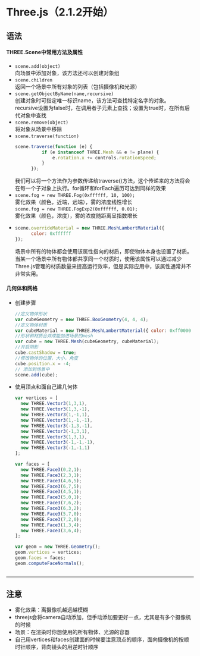 # Three.js（2.1.2开始）
## 语法
#### THREE.Scene中常用方法及属性
* `scene.add(object)`  
向场景中添加对象，该方法还可以创建对象组
* `scene.children`  
返回一个场景中所有对象的列表（包括摄像机和光源）
* `scene.getObjectByName(name,recursive)`  
创建对象时可指定唯一标识name，该方法可查找特定名字的对象。  
recursive设置为false时，在调用者子元素上查找；设置为true时，在所有后代对象中查找
* `scene.remove(object)`  
将对象从场景中移除
* `scene.traverse(function)`  
  ```javascript
  scene.traverse(function (e) {
            if (e instanceof THREE.Mesh && e != plane) {
                e.rotation.x += controls.rotationSpeed;
            }
        });
  ```  
  我们可以将一个方法作为参数传递给traverse()方法，这个传递来的方法将会在每一个子对象上执行。for循环和forEach遍历可达到同样的效果
* `scene.fog = new THREE.Fog(0xffffff, 10, 100);`  
雾化效果（颜色，近端，远端），雾的浓度线性增长  
 `scene.fog = new THREE.FogExp2(0xffffff, 0.01);`  
雾化效果（颜色，浓度），雾的浓度随距离呈指数增长
* ```javascript
  scene.overrideMaterial = new THREE.MeshLambertMaterial({
        color: 0xffffff
  });  
  ```  
  场景中所有的物体都会使用该属性指向的材质，即使物体本身也设置了材质。当某一个场景中所有物体都共享同一个材质时，使用该属性可以通过减少Three.js管理的材质数量来提高运行效率，但是实际应用中，该属性通常并不非常实用。  
#### 几何体和网格
* 创建步骤
  ```javascript
  //定义物体形状
  var cubeGeometry = new THREE.BoxGeometry(4, 4, 4);
  //定义物体材质
  var cubeMaterial = new THREE.MeshLambertMaterial({ color: 0xff0000 });
  //形状和材质合并成能加进场景的mesh
  var cube = new THREE.Mesh(cubeGeometry, cubeMaterial);
  //开启阴影
  cube.castShadow = true;
  //修改物体的位置，大小，角度
  cube.position.x = -4;
  // 添加到场景中
  scene.add(cube);
  ```
* 使用顶点和面自己建几何体  
  ```javascript
  var vertices = [
    new THREE.Vector3(1,3,1),
    new THREE.Vector3(1,3,-1),
    new THREE.Vector3(1,-1,1),
    new THREE.Vector3(1,-1,-1),
    new THREE.Vector3(-1,3,-1),
    new THREE.Vector3(-1,3,1),
    new THREE.Vector3(1,3,1),
    new THREE.Vector3(-1,-1,-1),
    new THREE.Vector3(-1,-1,1)
  ];

  var faces = [
    new THREE.Face3(0,2,1);
    new THREE.Face3(2,3,1);
    new THREE.Face3(4,6,5);
    new THREE.Face3(6,7,5);
    new THREE.Face3(4,5,1);
    new THREE.Face3(5,0,1);
    new THREE.Face3(7,6,2);
    new THREE.Face3(6,3,2);
    new THREE.Face3(5,7,0);
    new THREE.Face3(7,2,0);
    new THREE.Face3(1,3,4);
    new THREE.Face3(3,6,4);
  ];
  
  var geom = new THREE.Geometry();
  geom.vertices = vertices;
  geom.faces = faces;
  geom.computeFaceNormals();



***
## 注意
* 雾化效果：离摄像机越远越模糊
* threejs会将camera自动添加，但手动添加要更好一点，尤其是有多个摄像机的时候
* 场景：在渲染时你想使用的所有物体、光源的容器
* 自己用vertices和faces创建面的时候要注意顶点的顺序，面向摄像机的按顺时针顺序，背向镜头的用逆时针顺序